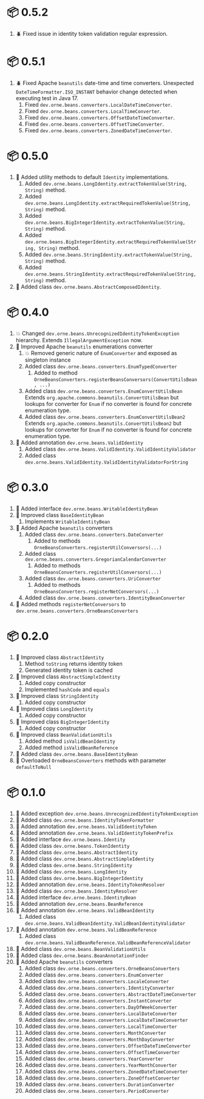 # :package: 0.5.2

01. :beetle: Fixed issue in identity token validation regular expression.

# :package: 0.5.1

01. :beetle: Fixed Apache `beanutils` date-time and time converters.
    Unexpected `DateTimeFormatter.ISO_INSTANT` behavior change detected when executing test in Java 17.
    01. Fixed `dev.orne.beans.converters.LocalDateTimeConverter`.
    01. Fixed `dev.orne.beans.converters.LocalTimeConverter`.
    01. Fixed `dev.orne.beans.converters.OffsetDateTimeConverter`.
    01. Fixed `dev.orne.beans.converters.OffsetTimeConverter`.
    01. Fixed `dev.orne.beans.converters.ZonedDateTimeConverter`.

# :package: 0.5.0

01. :gift: Added utility methods to default `Identity` implementations.
    01. Added `dev.orne.beans.LongIdentity.extractTokenValue(String, String)` method.
    01. Added `dev.orne.beans.LongIdentity.extractRequiredTokenValue(String, String)` method.
    01. Added `dev.orne.beans.BigIntegerIdentity.extractTokenValue(String, String)` method.
    01. Added `dev.orne.beans.BigIntegerIdentity.extractRequiredTokenValue(String, String)` method.
    01. Added `dev.orne.beans.StringIdentity.extractTokenValue(String, String)` method.
    01. Added `dev.orne.beans.StringIdentity.extractRequiredTokenValue(String, String)` method.
01. :gift: Added class `dev.orne.beans.AbstractComposedIdentity`.

# :package: 0.4.0

01. :boom: Changed `dev.orne.beans.UnrecognizedIdentityTokenException` hierarchy.
    Extends `IllegalArgumentException` now.
01. :gift: Improved Apache `beanutils` enumerations converter
    01. :boom: Removed generic nature of `EnumConverter` and exposed as singleton instance
    01. Added class `dev.orne.beans.converters.EnumTypedConverter`
        01. Added to method `OrneBeansConverters.registerBeansConversors(ConvertUtilsBean, ...)`
    01. Added class `dev.orne.beans.converters.EnumConvertUtilsBean`
        Extends `org.apache.commons.beanutils.ConvertUtilsBean` but lookups for
        converter for `Enum` if no converter is found for concrete enumeration
        type.
    01. Added class `dev.orne.beans.converters.EnumConvertUtilsBean2`
        Extends `org.apache.commons.beanutils.ConvertUtilsBean2` but lookups for
        converter for `Enum` if no converter is found for concrete enumeration
        type.
01. :gift: Added annotation `dev.orne.beans.ValidIdentity`
    01. Added class `dev.orne.beans.ValidIdentity.ValidIdentityValidator`
    01. Added class `dev.orne.beans.ValidIdentity.ValidIdentityValidatorForString`

# :package: 0.3.0

01. :gift: Added interface `dev.orne.beans.WritableIdentityBean`
01. :gift: Improved class `BaseIdentityBean`
    01. Implements `WritableIdentityBean`
01. :gift: Added Apache `beanutils` converters
    01. Added class `dev.orne.beans.converters.DateConverter`
        01. Added to methods `OrneBeansConverters.registerUtilConversors(...)`
    01. Added class `dev.orne.beans.converters.GregorianCalendarConverter`
        01. Added to methods `OrneBeansConverters.registerUtilConversors(...)`
    01. Added class `dev.orne.beans.converters.UriConverter`
        01. Added to methods `OrneBeansConverters.registerNetConversors(...)`
    01. Added class `dev.orne.beans.converters.IdentityBeanConverter`
01. :gift: Added methods `registerNetConversors` to `dev.orne.beans.converters.OrneBeansConverters`

# :package: 0.2.0

01. :gift: Improved class `AbstractIdentity`
    01. Method `toString` returns identity token
    01. Generated identity token is cached
01. :gift: Improved class `AbstractSimpleIdentity`
    01. Added copy constructor
    01. Implemented `hashCode` and `equals`
01. :gift: Improved class `StringIdentity`
    01. Added copy constructor
01. :gift: Improved class `LongIdentity`
    01. Added copy constructor
01. :gift: Improved class `BigIntegerIdentity`
    01. Added copy constructor
01. :gift: Improved class `BeanValidationUtils`
    01. Added method `isValidBeanIdentity`
    01. Added method `isValidBeanReference`
01. :gift: Added class `dev.orne.beans.BaseIdentityBean`
01. :gift: Overloaded `OrneBeansConverters` methods with parameter `defaultToNull`

# :package: 0.1.0

01. :gift: Added exception `dev.orne.beans.UnrecognizedIdentityTokenException`
01. :gift: Added class `dev.orne.beans.IdentityTokenFormatter`
01. :gift: Added annotation `dev.orne.beans.ValidIdentityToken`
01. :gift: Added annotation `dev.orne.beans.ValidIdentityTokenPrefix`
01. :gift: Added interface `dev.orne.beans.Identity`
01. :gift: Added class `dev.orne.beans.TokenIdentity`
01. :gift: Added class `dev.orne.beans.AbstractIdentity`
01. :gift: Added class `dev.orne.beans.AbstractSimpleIdentity`
01. :gift: Added class `dev.orne.beans.StringIdentity`
01. :gift: Added class `dev.orne.beans.LongIdentity`
01. :gift: Added class `dev.orne.beans.BigIntegerIdentity`
01. :gift: Added annotation `dev.orne.beans.IdentityTokenResolver`
01. :gift: Added class `dev.orne.beans.IdentityResolver`
01. :gift: Added interface `dev.orne.beans.IdentityBean`
01. :gift: Added annotation `dev.orne.beans.BeanReference`
01. :gift: Added annotation `dev.orne.beans.ValidBeanIdentity`
    01. Added class `dev.orne.beans.ValidBeanIdentity.ValidBeanIdentityValidator`
01. :gift: Added annotation `dev.orne.beans.ValidBeanReference`
    01. Added class `dev.orne.beans.ValidBeanReference.ValidBeanReferenceValidator`
01. :gift: Added class `dev.orne.beans.BeanValidationUtils`
01. :gift: Added class `dev.orne.beans.BeanAnnotationFinder`
01. :gift: Added Apache `beanutils` converters
    01. Added class `dev.orne.beans.converters.OrneBeansConverters`
    01. Added class `dev.orne.beans.converters.EnumConverter`
    01. Added class `dev.orne.beans.converters.LocaleConverter`
    01. Added class `dev.orne.beans.converters.IdentityConverter`
    01. Added class `dev.orne.beans.converters.AbstractDateTimeConverter`
    01. Added class `dev.orne.beans.converters.InstantConverter`
    01. Added class `dev.orne.beans.converters.DayOfWeekConverter`
    01. Added class `dev.orne.beans.converters.LocalDateConverter`
    01. Added class `dev.orne.beans.converters.LocalDateTimeConverter`
    01. Added class `dev.orne.beans.converters.LocalTimeConverter`
    01. Added class `dev.orne.beans.converters.MonthConverter`
    01. Added class `dev.orne.beans.converters.MonthDayConverter`
    01. Added class `dev.orne.beans.converters.OffsetDateTimeConverter`
    01. Added class `dev.orne.beans.converters.OffsetTimeConverter`
    01. Added class `dev.orne.beans.converters.YearConverter`
    01. Added class `dev.orne.beans.converters.YearMonthConverter`
    01. Added class `dev.orne.beans.converters.ZonedDateTimeConverter`
    01. Added class `dev.orne.beans.converters.ZoneOffsetConverter`
    01. Added class `dev.orne.beans.converters.DurationConverter`
    01. Added class `dev.orne.beans.converters.PeriodConverter`
